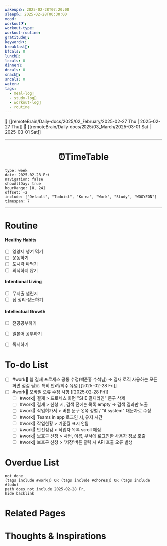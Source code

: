 ```yaml
---
wakeup🌞: 2025-02-28T07:20:00
sleep🌜: 2025-02-28T00:30:00
mood: 
workout🏋️: 
workout-type: 
workout-routine: 
gratitude🙏: 
keyword🗝️: 
breakfast🍳: 
bfcals: 0
lunch🍚: 
lccals: 0
dinner🥗: 
dncals: 0
snack🍬: 
sncals: 0
water💧: 
tags:
  - meal-log📝
  - study-log📓
  - workout-log💪
  - routine
---
```


🔺 [[remoteBrain/Daily-docs/2025/02_February/2025-02-27 Thu | 2025-02-27 Thu]]
🔻 [[remoteBrain/Daily-docs/2025/03_March/2025-03-01 Sat | 2025-03-01 Sat]]
___
<h1> <center>⏰TimeTable </center> </h1>


```gEvent
type: week
date: 2025-02-28 Fri
navigation: false
showAllDay: true
hourRange: [8, 24]
offset: -2
include: ["Default", "Todoist", "Korea", "Work", "Study", "WOOYEON"]
timespan: 7
```

--- 


# Routine 

####  Healthy Habits
- [ ] 영양제 챙겨 먹기
- [ ] 운동하기
- [ ] 도시락 싸먹기 
- [ ] 외식하지 않기 

####  Intentional Living 
- [ ] 무지출 챌린지 
- [ ] 집 정리·정돈하기

#### Intellectual Growth
- [ ] 전공공부하기
- [ ] 일본어 공부하기
- [ ] 독서하기



# To-do List

- [ ] #work💼 웹 결재 프로세스 공통 수정(박준홍 수석님) → 결재 로직 사용하는 모든 화면 점검 필요. 특히 반려/회수 유념 [[2025-02-28 Fri]]
- [ ] #work💼 모바일 오류 수정 사항 [[2025-02-28 Fri]]
	- [ ] #work💼 결재 > 프로세스 화면 "SHE 결재라인" 문구 삭제
	- [ ] #work💼 결재 > 신청 시, 검색 전에는 목록 empty → 검색 결과만 노출
	- [ ] #work💼 작업허가서 > 버튼 문구 왼쪽 정렬 / "it system" 대문자로 수정
	- [ ] #work💼 Teams in app 로그인 시, 유지 시간
	- [ ] #work💼 작업현황 > 기준월 표시 안됨 
	- [ ] #work💼 안전점검 > 작업자 목록 scroll 깨짐
	- [ ] #work💼 보호구 신청 > 사번, 이름, 부서에 로그인한 사용자 정보 호출 
	- [ ] #work💼 보호구 신청 > '저장'버튼 클릭 시 API 호출 오류 발생 

# Overdue List
```tasks
not done
(tags include #work💼) OR (tags include #chores🧺) OR (tags include #todo)
path does not include 2025-02-28 Fri
hide backlink
```

# Related Pages



# Thoughts & Inspirations

